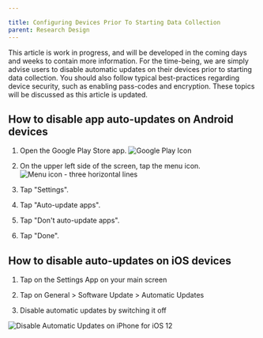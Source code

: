 ```yaml
---

title: Configuring Devices Prior To Starting Data Collection
parent: Research Design
---
```


This article is work in progress, and will be developed in the coming days and weeks to contain more information. For the time-being, we are simply advise users to disable automatic updates on their devices prior to starting data collection. You should also follow typical best-practices regarding device security, such as enabling pass-codes and encryption. These topics will be discussed as this article is updated.

## How to disable app auto-updates on Android devices

1. Open the Google Play Store app. ![Google Play Icon](https://lh5.googleusercontent.com/d1ZWPd463c8vkeeV7lqaqqYfeS_2m3uez3NrbvW93EaLUfGwaS1fldWGazGy_wWF1hSQbFrO02QZvFs_p5ZN9CGM5M0Lv7Ty_izGsTA26WIkzV4qzBvBC7AePduUZwxVDlksTw4j)
2. On the upper left side of the screen, tap the menu icon. ![Menu icon - three horizontal lines](https://lh6.googleusercontent.com/EYgOy6QHl3cgWprxZCgWfTKaSKVXM4xZcWz3KGNA3-WstxwUPdiMCqlpMGbWNGcp87lkRdpZyIso06I3Gb6y50jEqIvtU7DJJiVlity3PqMitw47718DJq7ABqSdlPL0Yknyc651)
4. Tap "Settings".
5.  Tap "Auto-update apps".
    
6.  Tap "Don't auto-update apps".
    
7.  Tap "Done".

## How to disable auto-updates on iOS devices

1.  Tap on the Settings App on your main screen
    
2.  Tap on General > Software Update > Automatic Updates
    
3.  Disable automatic updates by switching it off
    
![Disable Automatic Updates on iPhone for iOS 12](https://lh3.googleusercontent.com/WyEkmpnHw3hau-hbAJCnYmcoqDYXlavapzv8rTvQi7N9pvZ8WoD0vJqByGawuudor_ZHlBXDvtvKsna4blx1qvg2mLyTzG-6L7JFKqAsSOKLEQzY7hcay2YDA481ttkhGKJ6PHaA)
